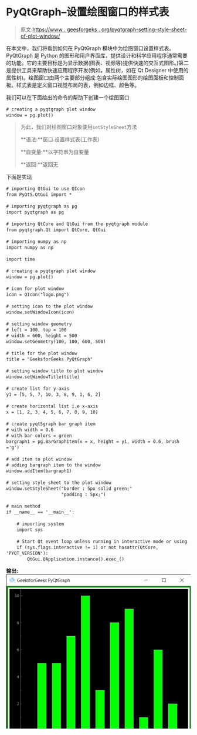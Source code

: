 # PyQtGraph–设置绘图窗口的样式表

> 原文:[https://www . geesforgeks . org/pyqtgraph-setting-style-sheet-of-plot-window/](https://www.geeksforgeeks.org/pyqtgraph-setting-style-sheet-of-plot-window/)

在本文中，我们将看到如何在 PyQtGraph 模块中为绘图窗口设置样式表。PyQtGraph 是 Python 的图形和用户界面库，提供设计和科学应用程序通常需要的功能。它的主要目标是为显示数据(图表、视频等)提供快速的交互式图形。)第二是提供工具来帮助快速应用程序开发(例如，属性树，如在 Qt Designer 中使用的属性树)。绘图窗口由两个主要部分组成:包含实际绘图图形的绘图面板和控制面板。样式表是定义窗口视觉布局的表，例如边框、颜色等。

我们可以在下面给出的命令的帮助下创建一个绘图窗口

```
# creating a pyqtgraph plot window
window = pg.plot()

```

> 为此，我们对绘图窗口对象使用`setStyleSheet`方法
> 
> **语法:**窗口.设置样式表(工作表)
> 
> **自变量:**以字符串为自变量
> 
> **返回:**返回无

下面是实现

```
# importing QtGui to use QIcon
from PyQt5.QtGui import * 

# importing pyqtgraph as pg
import pyqtgraph as pg

# importing QtCore and QtGui from the pyqtgraph module
from pyqtgraph.Qt import QtCore, QtGui

# importing numpy as np
import numpy as np

import time

# creating a pyqtgraph plot window
window = pg.plot()

# icon for plot window
icon = QIcon("logo.png")

# setting icon to the plot window
window.setWindowIcon(icon)

# setting window geometry
# left = 100, top = 100
# width = 600, height = 500
window.setGeometry(100, 100, 600, 500)

# title for the plot window
title = "GeeksforGeeks PyQtGraph"

# setting window title to plot window
window.setWindowTitle(title)

# create list for y-axis
y1 = [5, 5, 7, 10, 3, 8, 9, 1, 6, 2]

# create horizontal list i.e x-axis
x = [1, 2, 3, 4, 5, 6, 7, 8, 9, 10]

# create pyqt5graph bar graph item 
# with width = 0.6
# with bar colors = green
bargraph1 = pg.BarGraphItem(x = x, height = y1, width = 0.6, brush ='g')

# add item to plot window
# adding bargraph item to the window
window.addItem(bargraph1)

# setting style sheet to the plot window
window.setStyleSheet("border : 5px solid green;"
                     "padding : 5px;")

# main method
if __name__ == '__main__':

    # importing system
    import sys

    # Start Qt event loop unless running in interactive mode or using 
    if (sys.flags.interactive != 1) or not hasattr(QtCore, 'PYQT_VERSION'):
        QtGui.QApplication.instance().exec_()

```

**输出:**
![](img/642e83cded93ba4c175ab27491292e21.png)